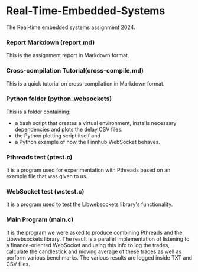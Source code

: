 # Real-Time-Embedded-Systems
The Real-time embedded systems assignment 2024.

### Report Markdown (report.md)
This is the assignment report in Markdown format.

### Cross-compilation Tutorial(cross-compile.md)
This is a quick tutorial on cross-compilation in Markdown format.

### Python folder (python_websockets)
This is a folder containing:
- a bash script that creates a virtual environment, installs necessary dependencies and plots the delay CSV files.
- the Python plotting script itself and
- a Python example of how the Finnhub WebSocket behaves.

### Pthreads test (ptest.c)
It is a program used for experimentation with Pthreads based on an example file that was given to us.

### WebSocket test (wstest.c)
It is a program used to test the Libwebsockets library's functionality.

### Main Program (main.c)
It is the program we were asked to produce combining Pthreads and the Libwebsockets library. The result is a parallel implementation of listening to a finance-oriented WebSocket and using this info to log the trades, calculate the candlestick and moving average of these trades as well as perform various benchmarks. The various results are logged inside TXT and CSV files.